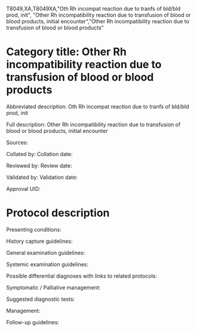 T8049,XA,T8049XA,"Oth Rh incompat reaction due to tranfs of bld/bld prod, init", "Other Rh incompatibility reaction due to transfusion of blood or blood products, initial encounter","Other Rh incompatibility reaction due to transfusion of blood or blood products"
# Category title: Other Rh incompatibility reaction due to transfusion of blood or blood products

Abbreviated description: Oth Rh incompat reaction due to tranfs of bld/bld prod, init

Full description: Other Rh incompatibility reaction due to transfusion of blood or blood products, initial encounter

Sources:

Collated by:
Collation date:

Reviewed by:
Review date:

Validated by:
Validation date:

Approval UID:

# Protocol description

Presenting conditions:

History capture guidelines:

General examination guidelines:

Systemic examination guidelines:

Possible differential diagnoses with links to related protocols:

Symptomatic / Palliative management:

Suggested diagnostic tests:

Management:

Follow-up guidelines:
